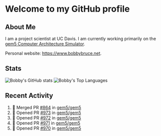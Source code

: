 # Welcome to my GitHub profile

## About Me

I am a project scientist at UC Davis. I am currently working primarily on the [gem5 Computer Architecture Simulator](https://github.com/gem5).

Personal website: <https://www.bobbybruce.net>.

## Stats

![Bobby's GitHub stats](https://github-readme-stats.vercel.app/api?username=bobbyrbruce&show_icons=true&theme=responsive&include_all_commits=true&count_private=true&show=reviews&disable_animations=true)
![Bobby's Top Languages ](https://github-readme-stats.vercel.app/api/top-langs/?username=bobbyrbruce&layout=compact&theme=responsive&count_private=true&langs_count=10&disable_animations=true)

## Recent Activity

<!--START_SECTION:activity-->
1. 🎉 Merged PR [#864](https://github.com/gem5/gem5/pull/864) in [gem5/gem5](https://github.com/gem5/gem5)
2. 💪 Opened PR [#973](https://github.com/gem5/gem5/pull/973) in [gem5/gem5](https://github.com/gem5/gem5)
3. 💪 Opened PR [#972](https://github.com/gem5/gem5/pull/972) in [gem5/gem5](https://github.com/gem5/gem5)
4. 💪 Opened PR [#971](https://github.com/gem5/gem5/pull/971) in [gem5/gem5](https://github.com/gem5/gem5)
5. 💪 Opened PR [#970](https://github.com/gem5/gem5/pull/970) in [gem5/gem5](https://github.com/gem5/gem5)
<!--END_SECTION:activity-->
